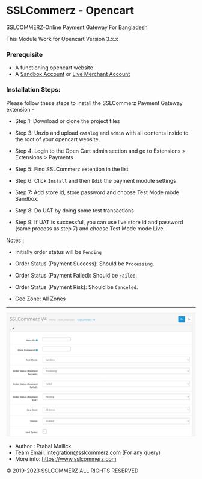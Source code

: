 # SSLCommerz - Opencart

SSLCOMMERZ-Online Payment Gateway For Bangladesh

This Module Work for Opencart Version 3.x.x

### Prerequisite

  - A functioning opencart website
  - A [Sandbox Account](https://developer.sslcommerz.com/registration/ "SSLCommerz Sandbox Registration") or [Live Merchant Account](https://signup.sslcommerz.com/register/ "Merchant Registration")


### Installation Steps:

Please follow these steps to install the SSLCommerz Payment Gateway extension -

- Step 1: Download or clone the project files 

- Step 3: Unzip and upload `catalog` and `admin` with all contents inside to the root of your opencart website.
  
- Step 4: Login to the Open Cart admin section and go to Extensions > Extensions > Payments

- Step 5: Find SSLCommerz extention in the list

- Step 6: Click `Install` and then `Edit` the payment module settings

- Step 7: Add store id, store password and choose Test Mode mode Sandbox.
 
- Step 8: Do UAT by doing some test transactions

- Step 9: If UAT is successful, you can use live store id and password (same process as step 7) and choose Test Mode mode Live.


Notes :
* Initially order status will be `Pending`

* Order Status (Payment Success): Should be `Processing`.

* Order Status (Payment Failed): Should be `Failed`.

* Order Status (Payment Risk): Should be `Canceled`.

* Geo Zone: All Zones

--------------------------------------------
![](configuration-screenshot.png)

- Author : Prabal Mallick
- Team Email: integration@sslcommerz.com (For any query)
- More info: https://www.sslcommerz.com

© 2019-2023 SSLCOMMERZ ALL RIGHTS RESERVED
